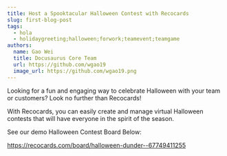 ```yaml
---
title: Host a Spooktacular Halloween Contest with Recocards
slug: first-blog-post
tags:
  - hola
  - holidaygreeting;halloween;forwork;teamevent;teamgame
authors:
  name: Gao Wei
  title: Docusaurus Core Team
  url: https://github.com/wgao19
  image_url: https://github.com/wgao19.png
---
```

Looking for a fun and engaging way to celebrate Halloween with your team or customers? Look no further than Recocards!

With Recocards, you can easily create and manage virtual Halloween contests that will have everyone in the spirit of the season.

See our demo Halloween Contest Board Below:

https://recocards.com/board/halloween-dunder--67749411255
